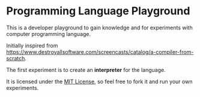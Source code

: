 # Programming Language Playground

This is a developer playground to gain knowledge and for experiments with computer programming language.

Initially inspired from https://www.destroyallsoftware.com/screencasts/catalog/a-compiler-from-scratch.

The first experiment is to create an **interpreter** for the language.

It is licensed under the [MIT License](http://opensource.org/licenses/MIT),
so feel free to fork it and run your own experiments.

